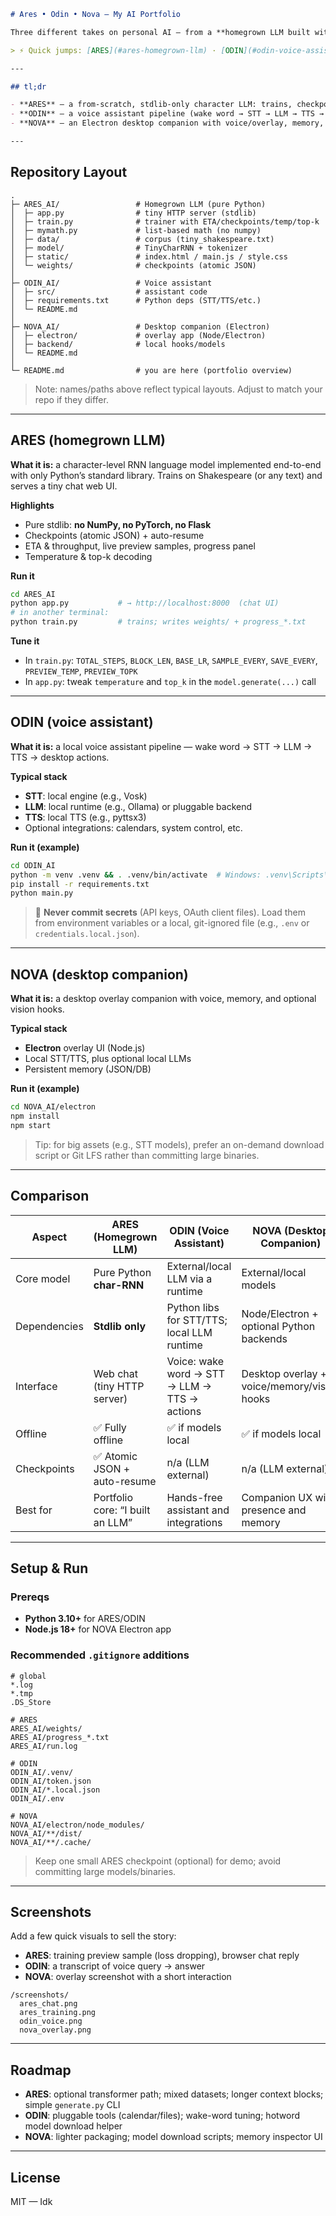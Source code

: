 ```markdown
# Ares • Odin • Nova — My AI Portfolio

Three different takes on personal AI — from a **homegrown LLM built with only the Python standard library** to a **voice assistant** and a **desktop companion**.

> ⚡ Quick jumps: [ARES](#ares-homegrown-llm) · [ODIN](#odin-voice-assistant) · [NOVA](#nova-desktop-companion) · [Comparison](#comparison) · [Setup](#setup--run) · [Screenshots](#screenshots) · [Roadmap](#roadmap)

---

## tl;dr

- **ARES** — a from-scratch, stdlib-only character LLM: trains, checkpoints, and serves a web chat.  
- **ODIN** — a voice assistant pipeline (wake word → STT → LLM → TTS → actions).  
- **NOVA** — an Electron desktop companion with voice/overlay, memory, and hooks for vision.

---
```
## Repository Layout
 
```
.
├─ ARES_AI/                 # Homegrown LLM (pure Python)
│  ├─ app.py                # tiny HTTP server (stdlib)
│  ├─ train.py              # trainer with ETA/checkpoints/temp/top-k
│  ├─ mymath.py             # list-based math (no numpy)
│  ├─ data/                 # corpus (tiny_shakespeare.txt)
│  ├─ model/                # TinyCharRNN + tokenizer
│  ├─ static/               # index.html / main.js / style.css
│  └─ weights/              # checkpoints (atomic JSON)
│
├─ ODIN_AI/                 # Voice assistant
│  ├─ src/                  # assistant code
│  ├─ requirements.txt      # Python deps (STT/TTS/etc.)
│  └─ README.md
│
├─ NOVA_AI/                 # Desktop companion (Electron)
│  ├─ electron/             # overlay app (Node/Electron)
│  ├─ backend/              # local hooks/models
│  └─ README.md
│
└─ README.md                # you are here (portfolio overview)

````

> Note: names/paths above reflect typical layouts. Adjust to match your repo if they differ.

---

## ARES (homegrown LLM)

**What it is:** a character-level RNN language model implemented end-to-end with only Python’s standard library. Trains on Shakespeare (or any text) and serves a tiny chat web UI.

**Highlights**
- Pure stdlib: **no NumPy, no PyTorch, no Flask**
- Checkpoints (atomic JSON) + auto-resume
- ETA & throughput, live preview samples, progress panel
- Temperature & top-k decoding

**Run it**
```bash
cd ARES_AI
python app.py           # → http://localhost:8000  (chat UI)
# in another terminal:
python train.py         # trains; writes weights/ + progress_*.txt
````

**Tune it**

* In `train.py`: `TOTAL_STEPS`, `BLOCK_LEN`, `BASE_LR`, `SAMPLE_EVERY`, `SAVE_EVERY`,
  `PREVIEW_TEMP`, `PREVIEW_TOPK`
* In `app.py`: tweak `temperature` and `top_k` in the `model.generate(...)` call

---

## ODIN (voice assistant)

**What it is:** a local voice assistant pipeline — wake word → STT → LLM → TTS → desktop actions.

**Typical stack**

* **STT**: local engine (e.g., Vosk)
* **LLM**: local runtime (e.g., Ollama) or pluggable backend
* **TTS**: local TTS (e.g., pyttsx3)
* Optional integrations: calendars, system control, etc.

**Run it (example)**

```bash
cd ODIN_AI
python -m venv .venv && . .venv/bin/activate  # Windows: .venv\Scripts\activate
pip install -r requirements.txt
python main.py
```

> 🔐 **Never commit secrets** (API keys, OAuth client files). Load them from environment variables or a local, git-ignored file (e.g., `.env` or `credentials.local.json`).

---

## NOVA (desktop companion)

**What it is:** a desktop overlay companion with voice, memory, and optional vision hooks.

**Typical stack**

* **Electron** overlay UI (Node.js)
* Local STT/TTS, plus optional local LLMs
* Persistent memory (JSON/DB)

**Run it (example)**

```bash
cd NOVA_AI/electron
npm install
npm start
```

> Tip: for big assets (e.g., STT models), prefer an on-demand download script or Git LFS rather than committing large binaries.

---

## Comparison

| Aspect       | **ARES** (Homegrown LLM)         | **ODIN** (Voice Assistant)                   | **NOVA** (Desktop Companion)                |
| ------------ | -------------------------------- | -------------------------------------------- | ------------------------------------------- |
| Core model   | Pure Python **char-RNN**         | External/local LLM via a runtime             | External/local models                       |
| Dependencies | **Stdlib only**                  | Python libs for STT/TTS; local LLM runtime   | Node/Electron + optional Python backends    |
| Interface    | Web chat (tiny HTTP server)      | Voice: wake word → STT → LLM → TTS → actions | Desktop overlay + voice/memory/vision hooks |
| Offline      | ✅ Fully offline                  | ✅ if models local                            | ✅ if models local                           |
| Checkpoints  | ✅ Atomic JSON + auto-resume      | n/a (LLM external)                           | n/a (LLM external)                          |
| Best for     | Portfolio core: “I built an LLM” | Hands-free assistant and integrations        | Companion UX with presence and memory       |

---

## Setup & Run

### Prereqs

* **Python 3.10+** for ARES/ODIN
* **Node.js 18+** for NOVA Electron app

### Recommended `.gitignore` additions

```
# global
*.log
*.tmp
.DS_Store

# ARES
ARES_AI/weights/
ARES_AI/progress_*.txt
ARES_AI/run.log

# ODIN
ODIN_AI/.venv/
ODIN_AI/token.json
ODIN_AI/*.local.json
ODIN_AI/.env

# NOVA
NOVA_AI/electron/node_modules/
NOVA_AI/**/dist/
NOVA_AI/**/.cache/
```

> Keep one small ARES checkpoint (optional) for demo; avoid committing large models/binaries.

---

## Screenshots

Add a few quick visuals to sell the story:

* **ARES**: training preview sample (loss dropping), browser chat reply
* **ODIN**: a transcript of voice query → answer
* **NOVA**: overlay screenshot with a short interaction

```
/screenshots/
  ares_chat.png
  ares_training.png
  odin_voice.png
  nova_overlay.png
```

---

## Roadmap

* **ARES**: optional transformer path; mixed datasets; longer context blocks; simple `generate.py` CLI
* **ODIN**: pluggable tools (calendar/files); wake-word tuning; hotword model download helper
* **NOVA**: lighter packaging; model download scripts; memory inspector UI

---

## License

MIT — Idk
 
